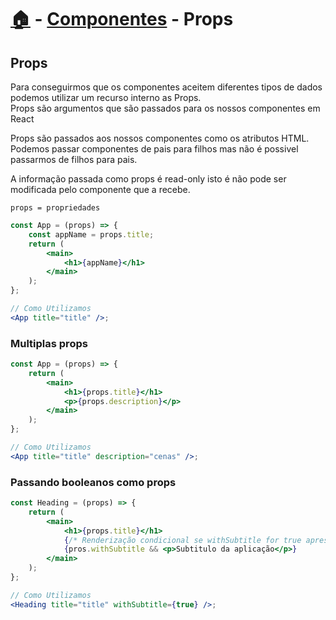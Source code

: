# [🏠](./README.md) - [Componentes](./componentes.md) - Props

## Props

Para conseguirmos que os componentes aceitem diferentes tipos de dados podemos utilizar um recurso interno as Props.  
Props são argumentos que são passados para os nossos componentes em React

Props são passados aos nossos componentes como os atributos HTML. Podemos passar componentes de pais para filhos mas não é possivel passarmos de filhos para pais.

A informação passada como props é read-only isto é não pode ser modificada pelo componente que a recebe.

`props = propriedades`

```jsx
const App = (props) => {
	const appName = props.title;
	return (
		<main>
			<h1>{appName}</h1>
		</main>
	);
};

// Como Utilizamos
<App title="title" />;
```

### Multiplas props

```jsx
const App = (props) => {
	return (
		<main>
			<h1>{props.title}</h1>
			<p>{props.description}</p>
		</main>
	);
};

// Como Utilizamos
<App title="title" description="cenas" />;
```

### Passando booleanos como props

```jsx
const Heading = (props) => {
	return (
		<main>
			<h1>{props.title}</h1>
			{/* Renderização condicional se withSubtitle for true apresentar o subtitulo  */}
			{pros.withSubtitle && <p>Subtitulo da aplicação</p>}
		</main>
	);
};

// Como Utilizamos
<Heading title="title" withSubtitle={true} />;
```
